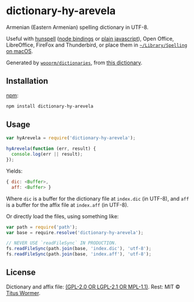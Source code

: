 # dictionary-hy-arevela

Armenian (Eastern Armenian) spelling dictionary in UTF-8.

Useful with [hunspell][] ([node bindings][nodehun] or
[plain javascript][nspell]), Open Office, LibreOffice, FireFox and
Thunderbird, or place them in [`~/Library/Spelling` on macOS][macos].

Generated by [`wooorm/dictionaries`][dictionaries], from [this
dictionary][source].

## Installation

[npm][]:

```bash
npm install dictionary-hy-arevela
```

## Usage

```js
var hyArevela = require('dictionary-hy-arevela');

hyArevela(function (err, result) {
  console.log(err || result);
});
```

Yields:

```js
{ dic: <Buffer>,
  aff: <Buffer> }
```

Where `dic` is a buffer for the dictionary file at `index.dic` (in UTF-8), and
`aff` is a buffer for the affix file at `index.aff` (in UTF-8).

Or directly load the files, using something like:

```js
var path = require('path');
var base = require.resolve('dictionary-hy-arevela');

// NEVER USE `readFileSync` IN PRODUCTION.
fs.readFileSync(path.join(base, 'index.dic'), 'utf-8');
fs.readFileSync(path.join(base, 'index.aff'), 'utf-8');
```

## License

Dictionary and affix file: [(GPL-2.0 OR LGPL-2.1 OR MPL-1.1)](https://github.com/wooorm/dictionaries/blob/master/dictionaries/hy-arevela/LICENSE).
Rest: MIT © [Titus Wormer][home].

[hunspell]: http://hunspell.github.io

[nodehun]: https://github.com/nathanjsweet/nodehun

[nspell]: https://github.com/wooorm/nspell

[macos]: https://github.com/wooorm/dictionaries#macos

[source]: https://sites.google.com/site/araktransfer/home/spell-checkers

[npm]: https://docs.npmjs.com/cli/install

[dictionaries]: https://github.com/wooorm/dictionaries

[home]: https://wooorm.com
